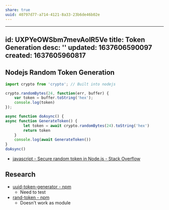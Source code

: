 ```yaml
---
share: true
uuid: 40797d77-a714-4121-8a33-23b6de46b02e
---
```

---
id: UXPYeOWSbm7mevAolR5Ve
title: Token Generation
desc: ''
updated: 1637606590097
created: 1637605960817
---

## Nodejs Random Token Generation


``` javascript
import crypto from 'crypto'; // Built into nodejs

crypto.randomBytes(24, function(err, buffer) {
    var token = buffer.toString('hex');
    console.log(token)
});

async function doAsync() {
async function GenerateToken() {
        let token = await crypto.randomBytes(24).toString('hex')
        return token
    }
    console.log(await GenerateToken())
}
doAsync()
```

* [javascript - Secure random token in Node.js - Stack Overflow](https://stackoverflow.com/questions/8855687/secure-random-token-in-node-js)


## Research
* [uuid-token-generator - npm](https://www.npmjs.com/package/uuid-token-generator)
  * Need to test
* [rand-token - npm](https://www.npmjs.com/package/rand-token)
  * Doesn't work as module


